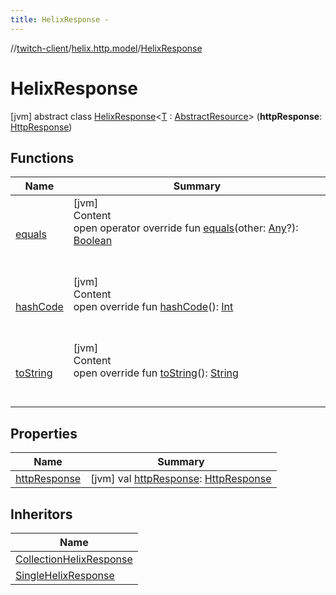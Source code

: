 ```yaml
---
title: HelixResponse -
---
```

//[twitch-client](../../index.md)/[helix.http.model](../index.md)/[HelixResponse](index.md)



# HelixResponse  
 [jvm] abstract class [HelixResponse](index.md)<[T](index.md) : [AbstractResource](../-abstract-resource/index.md)> (**httpResponse**: [HttpResponse]())   


## Functions  
  
|  Name|  Summary| 
|---|---|
| [equals](https://kotlinlang.org/api/latest/jvm/stdlib/kotlin/-any/equals.html)| [jvm]  <br>Content  <br>open operator override fun [equals](https://kotlinlang.org/api/latest/jvm/stdlib/kotlin/-any/equals.html)(other: [Any](https://kotlinlang.org/api/latest/jvm/stdlib/kotlin/-any/index.html)?): [Boolean](https://kotlinlang.org/api/latest/jvm/stdlib/kotlin/-boolean/index.html)  <br><br><br>
| [hashCode](https://kotlinlang.org/api/latest/jvm/stdlib/kotlin/-any/hash-code.html)| [jvm]  <br>Content  <br>open override fun [hashCode](https://kotlinlang.org/api/latest/jvm/stdlib/kotlin/-any/hash-code.html)(): [Int](https://kotlinlang.org/api/latest/jvm/stdlib/kotlin/-int/index.html)  <br><br><br>
| [toString](https://kotlinlang.org/api/latest/jvm/stdlib/kotlin/-any/to-string.html)| [jvm]  <br>Content  <br>open override fun [toString](https://kotlinlang.org/api/latest/jvm/stdlib/kotlin/-any/to-string.html)(): [String](https://kotlinlang.org/api/latest/jvm/stdlib/kotlin/-string/index.html)  <br><br><br>


## Properties  
  
|  Name|  Summary| 
|---|---|
| [httpResponse](index.md#helix.http.model/HelixResponse/httpResponse/#/PointingToDeclaration/)|  [jvm] val [httpResponse](index.md#helix.http.model/HelixResponse/httpResponse/#/PointingToDeclaration/): [HttpResponse]()   <br>


## Inheritors  
  
|  Name| 
|---|
| [CollectionHelixResponse](../-collection-helix-response/index.md)
| [SingleHelixResponse](../-single-helix-response/index.md)

